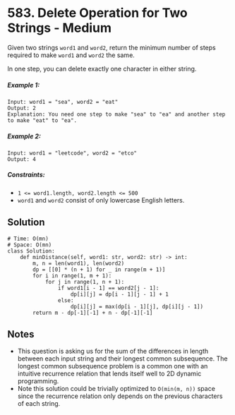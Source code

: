 # 583. Delete Operation for Two Strings - Medium

Given two strings `word1` and `word2`, return the minimum number of steps required to make `word1` and `word2` the same.

In one step, you can delete exactly one character in either string.

##### Example 1:

```
Input: word1 = "sea", word2 = "eat"
Output: 2
Explanation: You need one step to make "sea" to "ea" and another step to make "eat" to "ea".
```

##### Example 2:

```
Input: word1 = "leetcode", word2 = "etco"
Output: 4
```

##### Constraints:

- `1 <= word1.length, word2.length <= 500`
- `word1` and `word2` consist of only lowercase English letters.

## Solution

```
# Time: O(mn)
# Space: O(mn)
class Solution:
    def minDistance(self, word1: str, word2: str) -> int:
        m, n = len(word1), len(word2)
        dp = [[0] * (n + 1) for _ in range(m + 1)]
        for i in range(1, m + 1):
            for j in range(1, n + 1):
                if word1[i - 1] == word2[j - 1]:
                    dp[i][j] = dp[i - 1][j - 1] + 1
                else:
                    dp[i][j] = max(dp[i - 1][j], dp[i][j - 1])
        return m - dp[-1][-1] + n - dp[-1][-1]
```

## Notes
- This question is asking us for the sum of the differences in length between each input string and their longest common subsequence. The longest common subsequence problem is a common one with an intuitive recurrence relation that lends itself well to 2D dynamic programming.
- Note this solution could be trivially optimized to `O(min(m, n))` space since the recurrence relation only depends on the previous characters of each string.